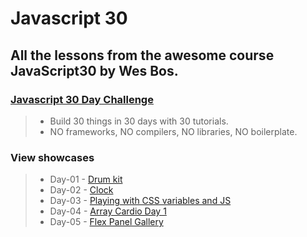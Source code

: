 # Javascript 30

## All the lessons from the awesome course JavaScript30 by Wes Bos.
### [Javascript 30 Day Challenge](https://javascript30.com/)

> - Build 30 things in 30 days with 30 tutorials.
> - NO frameworks, NO compilers, NO libraries, NO boilerplate.

### View showcases
> - Day-01 - [Drum kit](https://tongkorn.github.io/JS30/Day-01)
> - Day-02 - [Clock](https://tongkorn.github.io/JS30/Day-02) 
> - Day-03 - [Playing with CSS variables and JS](https://tongkorn.github.io/JS30/Day-03) 
> - Day-04 - [Array Cardio Day 1](https://tongkorn.github.io/JS30/Day-04) 
> - Day-05 - [Flex Panel Gallery](https://tongkorn.github.io/JS30/Day-05) 

